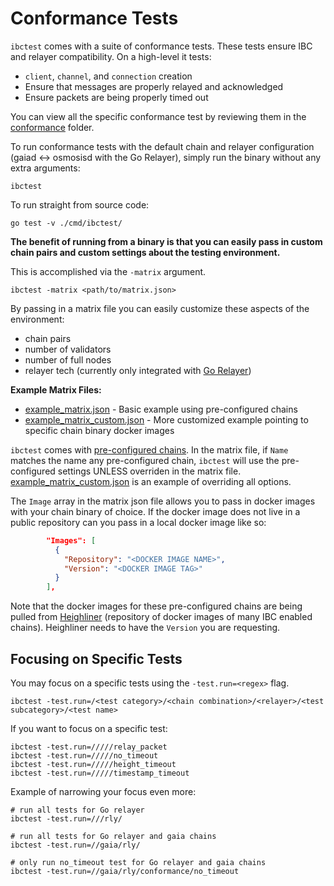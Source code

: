 # Conformance Tests

`ibctest` comes with a suite of conformance tests. These tests ensure IBC and relayer compatibility. On a high-level it tests:
- `client`, `channel`, and `connection` creation
- Ensure that messages are properly relayed and acknowledged 
- Ensure packets are being properly timed out

You can view all the specific conformance test by reviewing them in the [conformance](../conformance/) folder.


To run conformance tests with the default chain and relayer configuration (gaiad <-> osmosisd with the Go Relayer), simply run the binary without any extra arguments:
```shell
ibctest
```

To run straight from source code:
```shell
go test -v ./cmd/ibctest/
```

**The benefit of running from a binary is that you can easily pass in custom chain pairs and custom settings about the testing environment.**

This is accomplished via the `-matrix` argument. 
```shell
ibctest -matrix <path/to/matrix.json>
```

By passing in a matrix file you can easily customize these aspects of the environment:
- chain pairs
- number of validators
- number of full nodes
- relayer tech (currently only integrated with [Go Relayer](https://github.com/cosmos/relayer))

**Example Matrix Files:**
- [example_matrix.json](../cmd/ibctest/example_matrix.json) - Basic example using pre-configured chains
- [example_matrix_custom.json](../cmd/ibctest/example_matrix_custom.json) - More customized example pointing to specific chain binary docker images


`ibctest` comes with [pre-configured chains](./preconfiguredChains.txt). 
In the matrix file, if `Name` matches the name any pre-configured chain, `ibctest` will use the pre-configured settings UNLESS overriden in the matrix file. [example_matrix_custom.json](../cmd/ibctest/example_matrix_custom.json) is an example of overriding all options.


The `Image` array in the matrix json file allows you to pass in docker images with your chain binary of choice. If the docker image does not live in a public repository can you pass in a local docker image like so:

```json
        "Images": [
          {
            "Repository": "<DOCKER IMAGE NAME>",
            "Version": "<DOCKER IMAGE TAG>"
          }
        ],
```

Note that the docker images for these pre-configured chains are being pulled from [Heighliner](https://github.com/strangelove-ventures/heighliner) (repository of docker images of many IBC enabled chains). Heighliner needs to have the `Version` you are requesting.


## Focusing on Specific Tests

You may focus on a specific tests using the `-test.run=<regex>` flag.

```shell
ibctest -test.run=/<test category>/<chain combination>/<relayer>/<test subcategory>/<test name>
```

If you want to focus on a specific test:

```shell
ibctest -test.run=/////relay_packet
ibctest -test.run=/////no_timeout
ibctest -test.run=/////height_timeout
ibctest -test.run=/////timestamp_timeout
```

Example of narrowing your focus even more:

```shell
# run all tests for Go relayer
ibctest -test.run=///rly/

# run all tests for Go relayer and gaia chains
ibctest -test.run=//gaia/rly/

# only run no_timeout test for Go relayer and gaia chains
ibctest -test.run=//gaia/rly/conformance/no_timeout
```